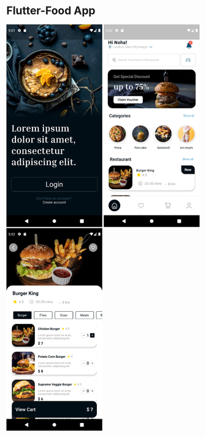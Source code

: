 # Flutter-Food App



<img width="250" src="https://github.com/Senures/rs_food_app/blob/master/app/1.png"> <img width="250" src="https://github.com/Senures/rs_food_app/blob/master/app/2.png">
<img width="250" src="https://github.com/Senures/rs_food_app/blob/master/app/3.png">
                
